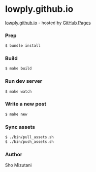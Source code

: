 # lowply.github.io

[lowply.github.io](https://lowply.github.io) - hosted by [GitHub Pages](https://docs.github.com/en/free-pro-team@latest/github/working-with-github-pages)

### Prep

```bash
$ bundle install
```

### Build

```bash
$ make build
```

### Run dev server

```bash
$ make watch
```

### Write a new post

```bash
$ make new
```

### Sync assets

```bash
$ ./bin/pull_assets.sh
$ ./bin/push_assets.sh
```

### Author

Sho Mizutani
